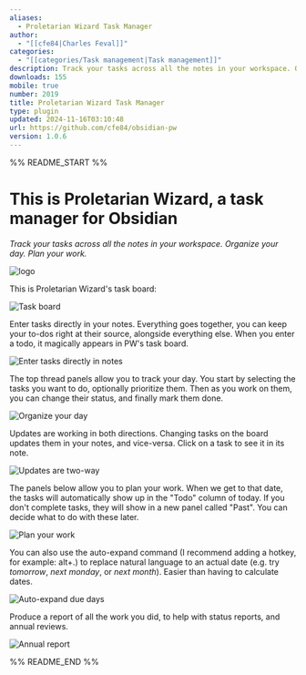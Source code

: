 ```yaml
---
aliases:
  - Proletarian Wizard Task Manager
author:
  - "[[cfe84|Charles Feval]]"
categories:
  - "[[categories/Task management|Task management]]"
description: Track your tasks across all the notes in your workspace. Organize your day. Plan your work
downloads: 155
mobile: true
number: 2019
title: Proletarian Wizard Task Manager
type: plugin
updated: 2024-11-16T03:10:48
url: https://github.com/cfe84/obsidian-pw
version: 1.0.6
---
```


%% README_START %%

# This is Proletarian Wizard, a task manager for Obsidian

_Track your tasks across all the notes in your workspace. Organize your day. Plan your work._

![logo](https://raw.githubusercontent.com/cfe84/obsidian-pw/HEAD/doc/img/logo.png)

This is Proletarian Wizard's task board:

![Task board](https://raw.githubusercontent.com/cfe84/obsidian-pw/HEAD/doc/img/board.jpg)

Enter tasks directly in your notes. Everything goes together, you can keep your to-dos right at their source, alongside everything else. When you enter a todo, it magically appears in PW's task board.

![Enter tasks directly in notes](https://raw.githubusercontent.com/cfe84/obsidian-pw/HEAD/doc/img/tasks_in_notes.gif)

The top thread panels allow you to track your day. You start by selecting the tasks you want to do, optionally prioritize them. Then as you work on them, you can change their status, and finally mark them done.

![Organize your day](https://raw.githubusercontent.com/cfe84/obsidian-pw/HEAD/doc/img/organize_day.gif)

Updates are working in both directions. Changing tasks on the board updates them in your notes, and vice-versa. Click on a task to see it in its note.

![Updates are two-way](https://raw.githubusercontent.com/cfe84/obsidian-pw/HEAD/doc/img/two_way_updates.gif)

The panels below allow you to plan your work. When we get to that date, the tasks will automatically show up in the "Todo" column of today. If you don't complete tasks, they will show in a new panel called "Past". You can decide what to do with these later.

![Plan your work](https://raw.githubusercontent.com/cfe84/obsidian-pw/HEAD/doc/img/plan_work.gif)

You can also use the auto-expand command (I recommend adding a hotkey, for example: alt+.) to replace natural language to an actual date (e.g. try _tomorrow_, _next monday_, or _next month_). Easier than having to calculate dates.

![Auto-expand due days](https://raw.githubusercontent.com/cfe84/obsidian-pw/HEAD/doc/img/expand_due_date.gif)

Produce a report of all the work you did, to help with status reports, and annual reviews.

![Annual report](https://raw.githubusercontent.com/cfe84/obsidian-pw/HEAD/doc/img/report.gif)


%% README_END %%